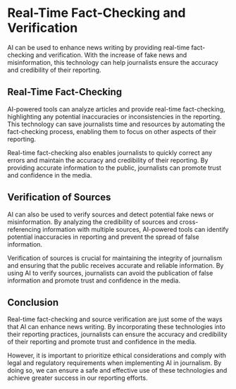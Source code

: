 Real-Time Fact-Checking and Verification
===================================================================================

AI can be used to enhance news writing by providing real-time fact-checking and verification. With the increase of fake news and misinformation, this technology can help journalists ensure the accuracy and credibility of their reporting.

Real-Time Fact-Checking
-----------------------

AI-powered tools can analyze articles and provide real-time fact-checking, highlighting any potential inaccuracies or inconsistencies in the reporting. This technology can save journalists time and resources by automating the fact-checking process, enabling them to focus on other aspects of their reporting.

Real-time fact-checking also enables journalists to quickly correct any errors and maintain the accuracy and credibility of their reporting. By providing accurate information to the public, journalists can promote trust and confidence in the media.

Verification of Sources
-----------------------

AI can also be used to verify sources and detect potential fake news or misinformation. By analyzing the credibility of sources and cross-referencing information with multiple sources, AI-powered tools can identify potential inaccuracies in reporting and prevent the spread of false information.

Verification of sources is crucial for maintaining the integrity of journalism and ensuring that the public receives accurate and reliable information. By using AI to verify sources, journalists can avoid the publication of false information and promote trust and confidence in the media.

Conclusion
----------

Real-time fact-checking and source verification are just some of the ways that AI can enhance news writing. By incorporating these technologies into their reporting practices, journalists can ensure the accuracy and credibility of their reporting and promote trust and confidence in the media.

However, it is important to prioritize ethical considerations and comply with legal and regulatory requirements when implementing AI in journalism. By doing so, we can ensure a safe and effective use of these technologies and achieve greater success in our reporting efforts.
